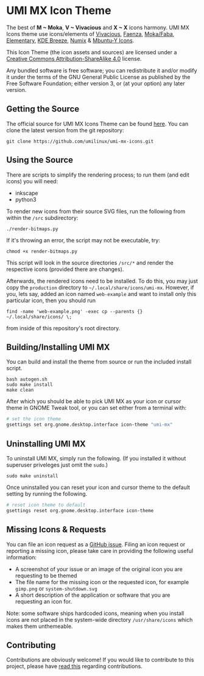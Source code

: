UMI MX Icon Theme
==================

The best of **M ~ Moka**, **V ~ Vivacious** and **X ~ X** icons harmony.
UMI MX Icons theme use icons/elements of
[Vivacious](http://www.ravefinity.com/p/vivacious-colors-gtk-icon-theme.html),
[Faenza](https://tiheum.deviantart.com/art/Faenza-Icons-173323228),
[Moka/Faba](https://github.com/moka-project/moka-icon-theme),
[Elementary](https://github.com/elementary/icons),
[KDE Breeze](https://github.com/KDE/breeze-icons),
[Numix](https://github.com/numixproject/numix-icon-theme) &
[Mbuntu-Y Icons](https://launchpad.net/~noobslab/+archive/ubuntu/themes/+build/7128035).

This Icon Theme (the icon assets and sources) are licensed under a [Creative Commons Attribution-ShareAlike 4.0](http://creativecommons.org/licenses/by-sa/4.0/legalcode) license.

Any bundled software is free software; you can redistribute it and/or modify it under the terms of the GNU General Public License as published by the Free Software Foundation; either version 3, or (at your option) any later version.

Getting the Source
------------------

The official source for UMI MX Icons Theme can be found [here](https://github.com/umilinux/umi-mx-icons). You can clone the latest version from the git repository:

    git clone https://github.com/umilinux/umi-mx-icons.git

Using the Source
----------------

There are scripts to simplify the rendering process; to run them (and edit icons) you will need:

* inkscape
* python3

To render new icons from their source SVG files, run the following from within the `/src` subdirectory:

    ./render-bitmaps.py

If it's throwing an error, the script may not be executable, try:

    chmod +x render-bitmaps.py

This script will look in the source directories `/src/*` and render the respective icons (provided there are changes).

Afterwards, the rendered icons need to be installed.
To do this, you may just copy the `production` directory to `~/.local/share/icons/umi-mx`.
However, if you, lets say, added an icon named `web-example` and want to install only this particular icon, then you should run

    find -name 'web-example.png' -exec cp --parents {} ~/.local/share/icons/ \;

from inside of this repository's root directory.

Building/Installing UMI MX
---------------------------

You can build and install the theme from source or run the included install script.

    bash autogen.sh
    sudo make install
    make clean

After which you should be able to pick UMI MX as your icon or cursor theme in GNOME Tweak tool, or you can set either from a terminal with:

```bash
# set the icon theme
gsettings set org.gnome.desktop.interface icon-theme "umi-mx"
```

Uninstalling UMI MX
--------------------

To uninstall UMI MX, simply run the following. (If you installed it without superuser priveleges just omit the  `sudo`.)

    sudo make uninstall

Once uninstalled you can reset your icon and cursor theme to the default setting by running the following.

```bash
# reset icon theme to default
gsettings reset org.gnome.desktop.interface icon-theme
```

Missing Icons & Requests
------------------------

You can file an icon request as a [GitHub issue](https://github.com/umilinux/umi-mx-icons/issues/new). Filing an icon request or reporting a missing icon, please take care in providing the following useful information:

* A screenshot of your issue or an image of the original icon you are requesting to be themed
* The file name for the missing icon or the requested icon, for example `gimp.png` or `system-shutdown.svg`
* A short description of the application or software that you are requesting an icon for.

Note: some software ships hardcoded icons, meaning when you install icons are not placed in the system-wide directory `/usr/share/icons` which makes them unthemeable.

Contributing
------------

Contributions are obviously welcome! If you would like to contribute to this project, please have [read this](/CONTRIBUTING.md) regarding contributions.
